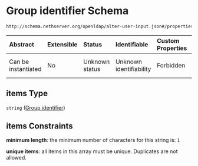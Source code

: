 # Group identifier Schema

```txt
http://schema.nethserver.org/openldap/alter-user-input.json#/properties/groups/items
```



| Abstract            | Extensible | Status         | Identifiable            | Custom Properties | Additional Properties | Access Restrictions | Defined In                                                                       |
| :------------------ | :--------- | :------------- | :---------------------- | :---------------- | :-------------------- | :------------------ | :------------------------------------------------------------------------------- |
| Can be instantiated | No         | Unknown status | Unknown identifiability | Forbidden         | Allowed               | none                | [alter-user-input.json\*](openldap/alter-user-input.json "open original schema") |

## items Type

`string` ([Group identifier](alter-user-input-properties-group-membership-group-identifier.md))

## items Constraints

**minimum length**: the minimum number of characters for this string is: `1`

**unique items**: all items in this array must be unique. Duplicates are not allowed.
